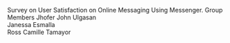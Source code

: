 Survey on User Satisfaction on Online Messaging Using Messenger.
Group Members
Jhofer John Ulgasan  
Janessa Esmalla  
Ross Camille Tamayor
